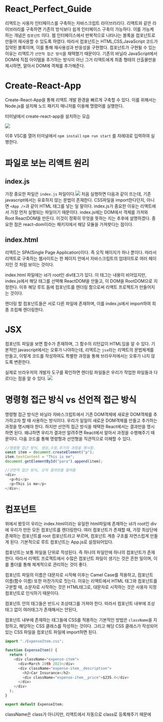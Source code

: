 # React_Perfect_Guide

리액트는 사용자 인터페이스를 구축하는 자바스크립트 라이브러리다. 리액트와 같은 라이브러리를 구축하면 기존의 방식보다 쉽게 인터페이스 구축이 가능하다. 이를 가능케 하는 개념은 `컴포넌트` 이다. 웹 인터페이스에서 반복적으로 나타나는 블록을 컴포넌트로 만들어 재사용할 수 있도록 하였다. 따라서 컴포넌트는 HTML,CSS,JavaScript 코드가 집약된 블록이며, 이를 통해 재사용성과 반응성을 구현했다.
컴포넌트가 구현될 수 있는 이유는 리액트가 `선언적 접근 방식`을 채택했기 때문이다. 기존의 바닐라 JavaScript에서 DOM에 직접 아이템을 추가하는 방식이 아닌 그거 리액트에게 최종 형태의 산출물만을 제시하면, 알아서 DOM에 객체를 추가해준다.

# Create-React-App

Create-React-App을 통해 리액트 개발 환경을 빠르게 구축할 수 있다. 이를 위해서는 Node.js를 설치해 노드 패키지 매니저를 이용해 명령어를 실행한다.

터미널에서 create-react-app을 설치하는 모습

![](https://velog.velcdn.com/images/heeyoon1302/post/9a1b68a8-eefc-4abb-a344-7b9536d90a28/image.png)

이후 VSC를 열어 터미널에서
`npm install`
`npm run start`
를 차례대로 입력하여 실행한다.

# 파일로 보는 리액트 원리

## index.js

가장 중요한 파일은 `index.js` 파일이다.![](https://velog.velcdn.com/images/heeyoon1302/post/27166ef0-3584-46a6-ba65-c75bffd0bf48/image.png)
처음 실행하면 다음과 같이 뜨는데, 기존 javascript에서는 유효하지 않는 문법이 존재한다. CSS파일을 import한다던지, 아니면 `<App />`과 같이 HTML 태그를 넣는 일 말이다.
index.js가 중요한 이유는 리액트에서 가장 먼저 실행되는 파일이기 때문이다.
index.js에는 DOM에서 객체를 가져와 Root ReactDOM을 만든다. 이것이 정확히 무엇을 뜻하는 지는 추후에 설명하겠다. 중요한 점은 react-dom이라는 패키지에서 해당 모듈을 가져왓다는 점이다.

## index.html

리액트는 SPA(Single Page Application)이다. 즉 오직 페이지가 하나 뿐이다. 따라서 리액트로 구축하는 웹사이트는 한 페이지 안에서 자바스크립트의 업데이트로 여러 페이지인 것 처럼 보이는 것이다.

index.html 파일에는 id가 root인 div태그가 있다. 이 태그는 내용이 비어있지만, index.js에서 해당 태그를 선택해 ReactDOM을 만들고, 이 DOM을 RootDOM으로 지정한다. 이후 해당 루트 돔에 컴포넌트를 렌더링 함으로써 리액트 프로젝트가 만들어지는 것이다.

렌더링 할 컴포넌트들은 서로 다른 파일에 존재하며, 이를 index.js에서 import하여 최종 조립해 렌더링한다.

# JSX

컴포넌트 파일을 보면 함수가 존재하며, 그 함수의 리턴값이 HTML임을 알 수 있다. 기본적인 javascript에서는 오류가 나야하는데, 리액트는 `jsx`라는 리액트의 문법체계를 만들고, 이렇게 코드를 작성하여도 특별한 과정을 통해 브라우저에서는 오류가 나지 않도록 변환한다.

실제로 브라우저의 개발자 도구를 확인하면 렌더링 파일들은 우리가 작업한 파일들과 다르다는 점을 알 수 있다.
![](https://velog.velcdn.com/images/heeyoon1302/post/c693bb8f-be1e-4355-8f9a-1f5a4f3a04e2/image.png)

# 명령형 접근 방식 vs 선언적 접근 방식

명령형 접근 방식은 바닐라 자바스크립트에서 기존 DOM객체에 새로운 DOM객체를 추가하고자 할 때 사용하는 방식이다. 우리가 일일이 새로운 DOM객체를 만들고 추가하는 과정을 명시해야 한다. 하지만 선언적 접근 방식을 채택한 React에서는 결과만을 명시하면 된다. 왜냐하면 우리가 결과만 알려주면 React에서 알아서 과정을 수행해주기 때문이다.
다음 코드를 통해 명령형과 선언형을 직관적으로 이해할 수 있다.

```javascript
//명령형 접근 방식, 생성,수정,추가의 과정을 명시함.
const item = document.createElement("p");
item.textContent = "This is me";
document.getElementById("para").append(item);

//선언적 접근 방식, 오직 결과만을 알려줌
<div>
  <p>hi</p>
  <p>This is me</p>
</div>;
```

# 컴포넌트

위에서 봤듯이 우리는 index.html이라는 유일한 html파일에 존재하는 id가 root인 div에 우리가 만든 모든 컴포넌트를 렌더링한다. 여러 컴포넌트가 존재할 때, 가장 최상단에 존재하는 컴포넌트를 root 컴포넌트라고 부르며, 컴포넌트 계층 구조를 자연스럽게 만들게 된다.
기본적으로 루트 컴포넌트는 App.js로 설정되어있다.

컴포넌트는 보통 파일을 단위로 작성된다. 즉 하나의 파일안에 하나의 컴포넌트가 존재한다. 따라서 리액트 프로젝트에서 수많은 컴포넌트 파일이 생기는 것은 흔한 일이며, 이를 폴더를 통해 체계적으로 관리하는 것이 좋다.

컴포넌트 파일의 이름은 대문자로 시작해 이후는 Camel Case를 적용하고, 컴포넌트 이름(함수 이름) 또한 마찬가지로 짓는다. 이유는 리액트에서 HTML 태그와 컴포넌트를 구분할 때, 소문자로 시작하는 것은 HTML태그로, 대문자로 시작하는 것은 사용자 지정 컴포넌트로 인식하기 때문이다.

컴포넌트 안의 태그들은 반드시 조상태그를 가져야 한다. 따라서 컴포넌트 내부에 조상태그 없이 여러태그가 존재해서는 안된다,

컴포넌트 내부에 존재하는 태그들에 CSS를 적용하는 기본적인 방법은 `className`을 지정하고, 해당하는 CSS 클래스를 작성하는 것이다.
그리고 해당 CSS 클래스가 작성되어있는 CSS 파일을 컴포넌트 파일에 import하면 된다.

```javascript
import "./ExpenseItem.css";

function ExpenseItem() {
  return (
    <div className="expense-item">
      <div>March 28th 2023</div>
      <div className="expense-item__description">
        <h2>Car Insurance</h2>
        <div className="expense-item__price">$235.4</div>
      </div>
    </div>
  );
}

export default ExpenseItem;
```

className은 class가 아니지만, 리액트에서 자동으로 class로 등록해주기 때문에
